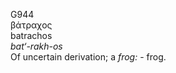 <body>
  <p>G944<br>  βάτραχος  <br> batrachos  <br><i>bat‘-rakh-os </i><br>Of uncertain derivation; a <i>frog:</i> - frog.<br></p>
 </body>